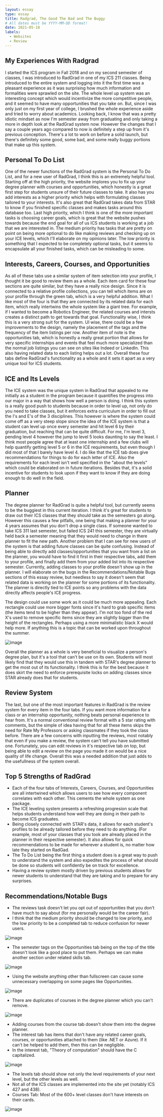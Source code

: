 ```yaml
---
layout: essay
type: essay
title: Radgrad, The Good The Bad and The Buggy
# All dates must be YYYY-MM-DD format!
date: 2021-05-18
labels:
  - Websites
  - Review
---
```


## My Experiences With Radgrad

I started the ICS program in Fall 2018 and on my second semester of classes, I was introduced to RadGrad in one of my ICS 211 classes. Being introduced to the entire system and logging into it the first time was a pleasant experience as it was surprising how much information and formalities were sprawled on the site. The whole level up system was an interesting concept which would incentivize the more competitive people, and it seemed to have many opportunities that you take on. But, since I was only just on my first year of college, I brushed the whole experience aside and tried to worry about academics. Looking back, I know that was a pretty idiotic mindset as now I'm semester away from graduating and only taking a more in depth look at the RadGrad system now. However the changes that I say a couple years ago compared to now is definitely a step up from it's previous conception. There's a lot to work on before a solid launch, but there's definitely some good, some bad, and some really buggy portions that make up this system.

## Personal To Do List
One of the newer functions of the RadGrad system is the Personal To Do List, and for a new user of RadGrad, I think this is an extremely helpful tool. Starting off at the high priority, the website implores you to fix up your degree planner with courses and opportunities, which honestly is a great first step for students unsure of their future classes to take. It also has you add interests as a higher priority which helps with formulating classes tailored to your interests. It's also great that RadGrad takes data from STAR to know if you finished specific classes and makes tasks around this database too. Last high priority, which I think is one of the more important tasks is choosing career goals, which is great that the website pushes towards because the end goal for all of us ICS students is working at a job that we are interested in. The medium priority has tasks that are pretty on point on being more optional to do like making reviews and checking up on your ICE levels, which I'll elaborate on my opinions later. The low priority is something that I expected to be completely optional tasks, but it seems to encapsulate all your finished tasks, which can be misleading to some.

## Interests, Careers, Courses, and Opportunities
As all of these tabs use a similar system of item selection into your profile, I thought it be good to review them as a whole. Each item card for these four sections are quite similar, but they have a really nice design. Since it is connected to a relative profile collections, you can tell which items are on your profile through the green tab, which is a very helpful addition. What I like most of the four is that they are connected by its related data for each item, which really intertwins the whole system like a giant tree. For example, if I wanted to become a Robotics Engineer, the related courses and intersts creates a distinct path to get towards that goal. Functionality wise, I think this is a very strong suit for the system. UI wise, there could be a few improvements to the design, namely the placement of the tags and the frequency of the item listings per row. Another item of note is the opportunities tab, which is honestly a really great portion that allows for very specific internships and events that feel much more specialized than the normal job listings you can see on sites like Indeed or LinkedIn. This also having related data to each listing helps out a lot. Overall these four tabs define RadGrad's functionality as a whole and it sets it apart as a very unique tool for ICS students.

## ICE and Its Levels
The ICE system was the unique system in RadGrad that appealed to me initially as a student in the program because it quantifies the progress into our major in a way that shows how well a person is doing. I think this system is a really good push to students because in order to level up, not only do you need to take classes, but it enforces extra curriculum in order to fill out the I's and E's of the 3 disciplines. This however is where the system could come off as a very steep slope since the idea of the ICE system is that a student can level up once every semester and hit level 6 by their graduation, but reaching that can be quite difficult. For me, I'm level 3, pending level 4 however the jump to level 5 looks daunting to say the least. I think most people agree that at least one internship and a few clubs will help quantify getting level 5 or 6 in the ICE requirements, but even though I did most of that I barely have level 4. I do like that the ICE tab does give recommendations for things to do for each letter of ICE. Also the requirements for each level isn't well specified in the "about the levels" which could be elaborated on in future iterations. Besides that, it's a solid incentive for students to look upon if they want to know if they are doing enough to do well in the field.

## Planner
The degree planner for RadGrad is quite a helpful tool, but currently seems to be the buggiest in this current iteration. I think it's great for students to draw out their ICS classes that they should take as the semesters go along. However this causes a few pitfalls, one being that making a planner for your 4 years assumes that you don't drop a single class. If someone wanted to take ICS 311 last semester, but failed ICS 241 this semester, they are virtually held back a semester meaning that they would need to change in there planner to fit the new path. Another problem that I can see for new users of the system is that adding future classes can be quite confusing. Instead of being able to directly add classes/opportunities that you want from a list on the planner, you would have to find it first in their respective tabs, add them to your profile, and finally add them from your added list into its respective semester. Currently, adding classes to your profile doesn't show up in the planner. I will elaborate on the bugs in the Recommendations/Notable Bugs sections of this essay review, but needless to say it doesn't seem that related data is working on the planner for some portions of its functionality. The planner is directly tied to ICE points so any problems with the data directly affects people's ICE progress. 

The design could use some work as it could be much more appealing. Each rectangle could use more bigger fonts since it's hard to grab specific items (the items tend to be higher than they appear). I'm not too fond of the red X's used to remove specific items since they are slightly bigger than the height of the rectangles. Perhaps using a more minimalistic black X would help more. If anything this is a topic that can be worked upon throughout the summer.

![image](https://user-images.githubusercontent.com/60155925/118730883-003ed680-b7d4-11eb-95d6-7f5e809f65d8.png)

Overall the planner as a whole is very beneficial to visualize a person's degree plan, but it's a tool that can't be use on its own. Students will most likely find that they would use this in tandem with STAR's degree planner to get the most out of its functionality. I think this is for the best because it does skirt the need to enforce prerequisite locks on adding classes since STAR already does that for students. 

## Review System
The last, but one of the most important features in RadGrad is the review system for every item in the four tabs. If you want more information for a class or an internship opportunity, nothing beats personal experience to hear from. It's a normal conventional review format with a 5 star rating with comments, but the simple of idea having that for all these items skips the need for Rate My Professors or asking classmates if they took the class before. There are a few concerns with inputting the reviews, most notably that even if you make a review, the system can't tell you have submitted one. Fortunately, you can edit reviews in it's respective tab on top, but being able to edit a review on the page you made it on would be a nice quality of life change. Overall this was a needed addition that just adds to the usefullness of the system overall. 

## Top 5 Strengths of RadGrad
- Each of the four tabs of Interests, Careers, Courses, and Opportunities are all intertwined which allows users to see how every component correlates with each other. This cements the whole system as one package.
- The ICE leveling system presents a refreshing progresion scale that helps students understand how well they are doing in their path to become ICS graduates.
- Being closely connected with STAR's data, it allows for each student's profiles to be already tailored before they need to do anything. (For example, most of your classes that you took are already placed in the planner in their respective semester). It also allows for quick recommendations to be made for wherever a student is, no matter how late they started on RadGad.
- The To Do List being the first thing a student does is a great way to push to understand the system and also expedites the process of what should be done so students will confidently be on track for excellence.
- Having a review system mostly driven by previous students allows for newer students to understand that they are taking and to prepare for any surprises. 

## Recommendations/Notable Bugs
- The reviews task doesn't let you opt out of opportunities that you don't have much to say about (for me personally would be the career fair).
- I think that the medium priority should be changed to low priority, and the low priority to be a completed tab to reduce confusion for newer users.

![image](https://user-images.githubusercontent.com/60155925/118728787-75a8a800-b7d0-11eb-97b0-e4d151c0f1f7.png)

- The semester tags on the Opportunities tab being on the top of the title doesn't look like a good place to put them. Perhaps we can make another section under related skills tab. 

![image](https://user-images.githubusercontent.com/60155925/118718287-c74a3600-b7c2-11eb-8ae4-737f20673bb8.png)

- Using the website anything other than fullscreen can cause some unnecessary overlapping on some pages like Opportunities.

![image](https://user-images.githubusercontent.com/60155925/118718613-260faf80-b7c3-11eb-88a0-3677a45532d7.png)

- There are duplicates of courses in the degree planner which you can't remove.

![image](https://user-images.githubusercontent.com/60155925/118727885-37f74f80-b7cf-11eb-9893-fa428557fc3d.png)

- Adding courses from the course tab doesn't show them into the degree planner.
- The interest tab has items that don't have any related career goals, courses, or opportunities attached to them (like .NET or Azure). If it can't be helped to add them, then this can be negligible.
- In the interest tab, "Theory of computation" should have the C capitalized.

![image](https://user-images.githubusercontent.com/60155925/118729120-1008eb80-b7d1-11eb-969c-18b8dc8ed4e2.png)

- The levels tab should show not only the level requirements of your next level, but the other levels as well.
- Not all of the ICS classes are implemented into the site yet (notably ICS 427 and 438).
- Courses Tab: Most of the 600+ level classes don't have interests on their cards.

![image](https://user-images.githubusercontent.com/60155925/118729239-3c246c80-b7d1-11eb-91a1-d2bd118c7a3e.png)

